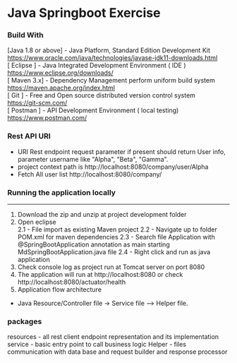 # Java Springboot Exercise

### Build With
<!-- UL -->
[Java 1.8 or above] - Java Platform, Standard Edition Development Kit <br> https://www.oracle.com/java/technologies/javase-jdk11-downloads.html <br>
[ Eclipse ] - Java Integrated Development Environment ( IDE )<br> https://www.eclipse.org/downloads/ <br>
[ Maven 3.x] - Dependency Management perform uniform build system <br> https://maven.apache.org/index.html <br>
[ Git ] - Free and Open source distributed version control system <br> https://git-scm.com/ <br>
[ Postman ] - API Development Environment ( local testing) <br> https://www.postman.com/



### Rest API URI
<!-- UL -->
* URI Rest endpoint request parameter 
if present should return User info, parameter username like "Alpha", "Beta", "Gamma".
* project context path is http://localhost:8080/company/user/Alpha
* Fetch All user list
 http://localhost:8080/company/

### Running the application locally
---
<!-- OL -->
1. Download the zip and unzip at project development folder
2. Open eclipse <br>
  2.1 - File import as existing Maven project
  2.2 - Navigate up to folder POM.xml for maven dependencies
  2.3 - Search file Application with @SpringBootApplication annotation as main starting MdSpringBootApplication.java file
  2.4 - Right click and run as java application   
3. Check console log as project run at Tomcat server on port 8080
4. The application will run at http://localhost:8080 or check http://localhost:8080/actuator/health
5. Application flow architecture 
<!-- UL -->
* Java Resource/Controller  file -> Service file --> Helper file.

### packages
<!-- OL -->
resources - all rest client endpoint representation and its implementation 
service - basic entry point to call business logic
Helper - files communication with data base and request builder and response processor
